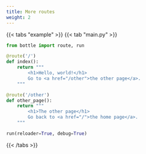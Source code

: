 ```yaml
---
title: More routes
weight: 2
---
```


{{< tabs "example" >}}
{{< tab "main.py" >}}
```python
from bottle import route, run

@route('/')
def index():
    return """
        <h1>Hello, world!</h1>
        Go to <a href="/other">the other page</a>.
    """

@route('/other')
def other_page():
    return """
        <h1>The other page</h1>
        Go back to <a href="/">the home page</a>.
    """

run(reloader=True, debug=True)
```
{{< /tabs >}}
